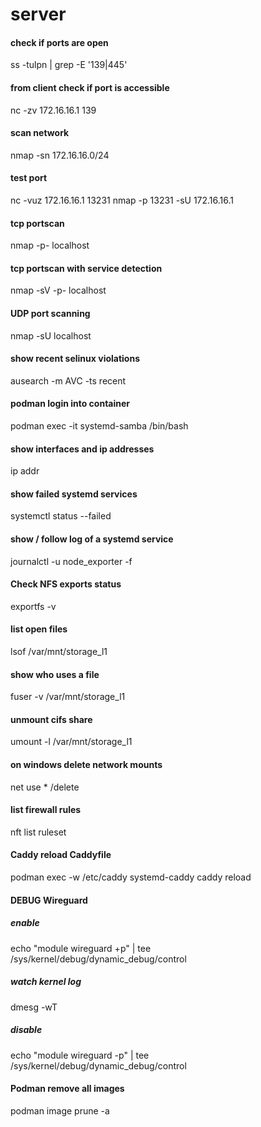 # server

#### check if ports are open
ss -tulpn | grep -E '139|445'

#### from client check if port is accessible
nc -zv 172.16.16.1 139

#### scan network
nmap -sn 172.16.16.0/24

#### test port
nc -vuz 172.16.16.1 13231
nmap -p 13231 -sU 172.16.16.1

#### tcp portscan
nmap -p- localhost

#### tcp portscan with service detection
nmap -sV -p- localhost

#### UDP port scanning
nmap -sU localhost

#### show recent selinux violations
ausearch -m AVC -ts recent

#### podman login into container
podman exec -it systemd-samba /bin/bash

#### show interfaces and ip addresses
ip addr

#### show failed systemd services
systemctl status --failed

#### show / follow log of a systemd service
journalctl -u node_exporter -f

#### Check NFS exports status
exportfs -v

#### list open files
lsof /var/mnt/storage_l1

#### show who uses a file
fuser -v /var/mnt/storage_l1

#### unmount cifs share
umount -l /var/mnt/storage_l1

#### on windows delete network mounts
net use * /delete

#### list firewall rules
nft list ruleset

#### Caddy reload Caddyfile
podman exec -w /etc/caddy systemd-caddy caddy reload

#### DEBUG Wireguard
##### enable
echo "module wireguard +p" | tee /sys/kernel/debug/dynamic_debug/control
##### watch kernel log
dmesg -wT
##### disable
echo "module wireguard -p" | tee /sys/kernel/debug/dynamic_debug/control

#### Podman remove all images
podman image prune -a

